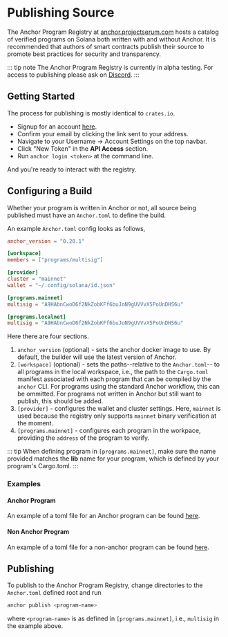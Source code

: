 # Publishing Source

The Anchor Program Registry at [anchor.projectserum.com](https://anchor.projectserum.com)
hosts a catalog of verified programs on Solana both written with and without Anchor. It is recommended
that authors of smart contracts publish their source to promote best
practices for security and transparency.

::: tip note
The Anchor Program Registry is currently in alpha testing. For access to publishing
please ask on [Discord](https://discord.gg/rg5ZZPmmTm).
:::

## Getting Started

The process for publishing is mostly identical to `crates.io`.

* Signup for an account [here](https://anchor.projectserum.com/signup).
* Confirm your email by clicking the link sent to your address.
* Navigate to your Username -> Account Settings on the top navbar.
* Click "New Token" in the **API Access** section.
* Run `anchor login <token>` at the command line.

And you're ready to interact with the registry.

## Configuring a Build

Whether your program is written in Anchor or not, all source being published must
have an `Anchor.toml` to define the build.

An example `Anchor.toml` config looks as follows,

```toml
anchor_version = "0.20.1"

[workspace]
members = ["programs/multisig"]

[provider]
cluster = "mainnet"
wallet = "~/.config/solana/id.json"

[programs.mainnet]
multisig = "A9HAbnCwoD6f2NkZobKFf6buJoN9gUVVvX5PoUnDHS6u"

[programs.localnet]
multisig = "A9HAbnCwoD6f2NkZobKFf6buJoN9gUVVvX5PoUnDHS6u"
```

Here there are four sections.

1. `anchor_version` (optional) - sets the anchor docker image to use. By default, the builder will use the latest version of Anchor.
2. `[workspace]` (optional) - sets the paths--relative to the `Anchor.toml`--
   to all programs in the local
   workspace, i.e., the path to the `Cargo.toml` manifest associated with each
   program that can be compiled by the `anchor` CLI. For programs using the
   standard Anchor workflow, this can be ommitted.  For programs not written in Anchor
   but still want to publish, this should be added.
3. `[provider]` - configures the wallet and cluster settings. Here, `mainnet` is used because the registry only supports `mainnet` binary verification at the moment.
3. `[programs.mainnet]` - configures each program in the workpace, providing
   the `address` of the program to verify.

::: tip
When defining program in `[programs.mainnet]`, make sure the name provided
matches the **lib** name for your program, which is defined
by your program's Cargo.toml.
:::

### Examples

#### Anchor Program

An example of a toml file for an Anchor program can be found [here](https://anchor.projectserum.com/build/2).

#### Non Anchor Program

An example of a toml file for a non-anchor program can be found [here](https://anchor.projectserum.com/build/1).

## Publishing

To publish to the Anchor Program Registry, change directories to the `Anchor.toml`
defined root and run

```bash
anchor publish <program-name>
```

where `<program-name>` is as defined in `[programs.mainnet]`, i.e., `multisig`
in the example above.

